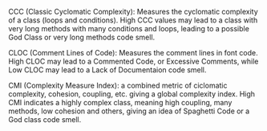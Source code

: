CCC (Classic Cyclomatic Complexity): Measures the cyclomatic complexity of a class (loops and conditions).
High CCC values may lead to a class with very long methods with many conditions and loops, leading to a possible God Class or very long methods code smell.

CLOC (Comment Lines of Code): Measures the comment lines in font code.
High CLOC may lead to a Commented Code, or Excessive Comments, while Low CLOC may lead to a Lack of Documentaion code smell.

CMI (Complexity Measure Index): a combined metric of ciclomatic complexity, cohesion, coupling, etc. giving a global complexity index.
High CMI indicates a highly complex class, meaning high coupling, many methods, low cohesion and others, giving an idea of Spaghetti Code or a God class code smell.
